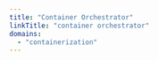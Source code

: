 ```yaml
---
title: "Container Orchestrator"
linkTitle: "container orchestrator"
domains:
  - "containerization"
---
```

